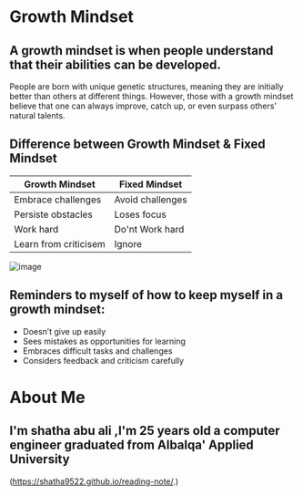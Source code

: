 # Growth Mindset
## A growth mindset is when people understand that their abilities can be developed.
People are born with unique genetic structures, meaning they are initially better than others at different things. However, those with a growth mindset believe that one can always improve, catch up, or even surpass others’ natural talents. 

## Difference between Growth Mindset & Fixed Mindset

|   Growth Mindset|Fixed Mindset  |
| ------------- | ------------- |
| Embrace challenges  | Avoid challenges  |
| Persiste obstacles | Loses focus |
| Work hard | Do'nt Work hard |
| Learn from criticisem| Ignore|



![image](https://user-images.githubusercontent.com/76395323/102800579-ec985c80-4368-11eb-809d-7ffb319ae001.jpg)

## Reminders to myself of how to keep myself in a growth mindset:


* Doesn’t give up easily
 * Sees mistakes as opportunities for learning
* Embraces difficult tasks and challenges
* Considers feedback and criticism carefully






# About Me
## I'm shatha abu ali ,I'm 25 years old a computer engineer graduated from Albalqa' Applied University
(https://shatha9522.github.io/reading-note/.)
